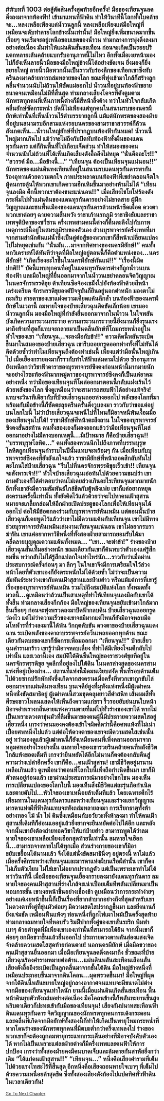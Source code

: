 ##บทที่ 1003 ต่อสู้ตัดสินครั้งสุดท้ายอีกครั้ง!
มือของเทียนจุนลดดิ่งลงมาจากท้องฟ้า!
เข้ามาแทนที่ฟ้าดิน ทำให้วินาทีนี้โลกทั้งใบคล้ายจะ...หลงเหลือเพียงแค่น้ำวนลูกนี้ หลงเหลือเพียงแค่มือใหญ่ที่เหมือนจะดับทำลายโลกข้างนั้นเท่านั้น!
มือใหญ่ยิ่งเพิ่มขนาดมากขึ้นเรื่อยๆ จนเริ่มจะอยู่เหนือขอบเขตของน้ำวน ท่ามกลางการพุ่งดิ่งลงมาอย่างต่อเนื่อง มันทำให้แผ่นดินสั่นสะเทือน ก่อนจะเกิดเป็นรอยปริแตกหลายเส้นคล้ายแบกรับอานุภาพนี้ไม่ไหว
อีกทั้งเมื่อเงยหน้ามองไปก็ยังเห็นลายนิ้วมือของมือใหญ่ข้างนี้ได้อย่างชัดเจน ยิ่งมองก็ยิ่งขยายใหญ่ ลายนิ้วมือพวกนั้นเป็นราวกับร่องลึกของเทือกเขาซึ่งทับครืนลงมาคล้ายการถล่มทลายของโลก
ขณะที่พุ่งเข้ามาใกล้ก็สร้างลูกคลื่นจำนวนนับไม่ถ้วนให้ซัดแผ่ออกไป น้ำวนที่อยู่บนท้องฟ้าขยายขนาดจนเหมือนไม่มีที่สิ้นสุด ท่ามกลางเสียงโคจรที่ดังตูมตาม นักพรตทุกคนที่เห็นภาพนี้ต่างก็มีสีหน้าอึ้งค้าง ทว่าในหัวใจกลับเกิดคลื่นยักษ์ซัดกระหน่ำ
บัดนี้ไม่เพียงแต่ทุกคนในสนามรบของนครผียักษ์เท่านั้นที่เห็นน้ำวนไร้คำบรรยายลูกนี้ แม้แต่นักพรตของสองฝ่ายที่อยู่บนสนามรบอีกสามแห่งรอบนครของสามราชาสวรรค์ก็ล้วนสังเกตเห็น...น้ำวนใหญ่ยักษ์ที่ปรากฏบนท้องฟ้ากันหมด!
น้ำวนนี้ใหญ่มากเกินไป แม้ว่าจะไม่ถึงกับปิดทับท้องฟ้าทั้งผืนของแดนทุรกันดาร แต่ก็กินพื้นที่ไปเกือบเจ็ดส่วน ทำให้สมองของคนจำนวนนับไม่ถ้วนที่ได้เห็นเกิดเสียงดังอื้ออึงไม่หยุด
“นั่นคืออะไร!!”
“สวรรค์ มือ...มือข้างนี้...”
“เทียนจุน ต้องเป็นเทียนจุนแน่นอน!!” นักพรตของแผ่นดินทงเทียนที่อยู่ในสนามรบแดนทุรกันดารพากันร้องอุทานด้วยความตกใจ ภาพประหลาดบนท้องฟ้าที่เขย่าคลอนจิตใจผู้คนกระตุ้นให้พวกเขาเกิดความฮึกเหิมขึ้นมาอย่างห้ามไม่ได้
“เทียนจุนลงมือ ศึกนี้พวกเราต้องชนะแน่นอน!!” เมื่อเสียงไชโยโห่ร้องดังกระหึ่มไปทั่วแผ่นดินของแดนทุรกันดารอย่างไม่ขาดสาย ผู้ฝึกวิญญาณและชนพื้นเมืองของแดนทุรกันดารล้วนหน้าซีดเผือด
ดวงตาพวกเขาค่อยๆ ฉายความสิ้นหวัง
ราชาเก้านรกภูมิ ราชาชิงชัยและราชาเทพจุติบิดาของซวี่ซาน ครึ่งเทพสามคนนี้ต่างก็ตื่นตะลึงไปกับภาพเหตุการณ์นี้อยู่ในสมรภูมิรบของตัวเอง ส่วนบุรพาจารย์ครึ่งเทพที่มาจากสามสำนักต้นแม่น้ำซึ่งเป็นคู่ต่อสู้ของพวกเขาก็สีหน้าเปลี่ยนแปลงไปไม่หยุดเช่นกัน
“นั่นมัน...มาจากทิศทางของนครผียักษ์!” คนทั้งหกวิเคราะห์ได้ทันทีว่าจุดที่มือใหญ่อยู่ตอนนี้ก็คือตำแหน่งของ...นครผียักษ์!
“เกิดเรื่องอะไรขึ้นในนครผียักษ์กันแน่!!”
“เรื่องนี้ผิดปกติ!!”
บัดนี้แทบทุกคนที่อยู่ในแดนทุรกันดารต่างก็ถูกน้ำวนบนท้องฟ้า และมือใหญ่ที่ยื่นออกมาจากในน้ำวนเขย่าคลอนจิตวิญญาณ
ในนครจักรพรรดิขุย ต้าเทียนซือจ้องเขม็งไปยังท้องฟ้าด้วยสีหน้าเคร่งเครียด จักรพรรดิขุยองค์ปัจจุบันก็ยืนอยู่นอกตำหนัก มองตาไม่กะพริบ สายตาของเขาแฝงความเคียดแค้นลึกล้ำ
บนท้องฟ้าของนครผียักษ์ในเวลานี้ ลมหายใจของป๋ายเสี่ยวฉุนติดขัดเล็กน้อย เขามองน้ำวนลูกนั้น มองมือใหญ่ที่กำลังยื่นออกมาจากในน้ำวน ในใจพลันบังเกิดความกระวนกระวาย
ความกระวนกระวายนี้ยิ่งนานก็ยิ่งรุนแรง มาถึงท้ายที่สุดก็แทบจะกลายมาเป็นคลื่นยักษ์ที่โถมกระหน่ำอยู่ในหัวใจของเขา
“เทียนจุน...จะลงมือกับข้า!!” ความคิดนี้พลันระเบิดขึ้นมาในสมองของป๋ายเสี่ยวฉุน เขารีบถอยกรูดออกห่างทั้งที่ไม่ทันได้คิดด้วยซ้ำว่าทำไมเทียนจุนถึงต้องทำเช่นนี้
เพียงแต่ว่ามือนั้นใหญ่เกินไป เมื่อเยื้องกรายลงมาก็ราวกับทำให้ฟ้าถล่มตามไปด้วย ซ้ำอานุภาพยังเหนือกว่าวิชาฟ้าดาราของบุรพาจารย์ซิงคงก่อนหน้านี้มากมายนัก จะอย่างไรซะท้องฟ้ามากหมู่ดาวของบุรพาจารย์ซิงคงก็เป็นแค่อาคมอย่างหนึ่ง ทว่ามือของเทียนจุนที่โผล่ออกมาตอนนี้กลับแฝงเร้นไว้ด้วยพลังของโลก ซึ่งดูเหมือนว่าจะสามารถสยบฟ้าได้อย่างแท้จริง!
แทบจะวินาทีเดียวกับที่ป๋ายเสี่ยวฉุนถอยห่างออกไป พลังของโลกที่มาพร้อมกับมือข้างนี้ก็ซัดตะลุยครืนครั่นดิ่งวูบลงมา ราวกับว่าขอแค่อยู่บนโลกใบนี้ ไม่ว่าป๋ายเสี่ยวฉุนจะหนีไปที่ไหนก็มิอาจหนีพ้นเงื้อมมือของเทียนจุนไปได้!
ราชาผียักษ์สีหน้าตะลึงลาน ในใจของบุรพาจารย์ซิงคงสั่นสะท้าน คนทั้งสองเองก็มองออกแล้วว่ามือเทียนจุนที่โผล่ออกมาอย่างไม่มีลางบอกเหตุนี้...มีเป้าหมาย ก็คือป๋ายเสี่ยวฉุน!!
“บรรพบุรุษโลหิต...” คนทั้งสองหวนนึกไปถึงภาพที่บรรพบุรุษโลหิตถูกเทียนจุนกำราบในปีนั้นแทบจะพร้อมๆ กัน เมื่อเทียบกับบุรพาจารย์ซิงคงที่ยังลังเลใจแล้ว ราชาผียักษ์ที่หน้าถอดสีกลับหันไปตะโกนใส่ป๋ายเสี่ยวฉุน
“รีบไปที่นครจักรพรรดิขุยเร็วเข้า!! เทียนจุนจะสังหารเจ้า!!”
หัวใจป๋ายเสี่ยวฉุนเอ่อท้นไปด้วยความขมปร่า เขาถามตัวเองก็ได้คำตอบว่าตนไม่เคยล่วงเกินอะไรเทียนจุนมากมายนัก อีกทั้งเขายังมีความสัมพันธ์ใกล้ชิดกับตู้หลิงเฟย เขาก็แค่อยากหยุดสงครามครั้งนี้เท่านั้น ทั้งยังคิดไว้แล้วด้วยว่าจะไปหาคนเฝ้าสุสาน หมายจะเกลี้ยกล่อมให้อีกฝ่ายเปิดประตูของโลกเพื่อให้เทียนจุนได้ออกไป
ต่อให้มีข้อตกลงร่วมกับบุรพาจารย์หันเหมิน แต่ตอนนั้นป๋ายเสี่ยวฉุนก็เคยพูดไว้แล้วว่าเขาไม่มีความแค้นกับเทียนจุน เขาไม่มีทางช่วยบุรพาจารย์หันเหมินเล่นงานเทียนจุนแน่นอน
เขาไม่อยากรบราฆ่าฟัน เขาแค่อยากหาวิธีหนึ่งที่ทั้งสองฝ่ายสามารถยอมรับได้มาคลี่คลายบุญคุณความแค้นทั้งหมด...
“เขา...จะฆ่าข้า!” ร่างของป๋ายเสี่ยวฉุนสั่นเทิ้มอย่างหนัก ขณะเดียวกันเขาก็ค้นพบว่าตัวเองแค่รู้สึกขมขื่น ทว่ากลับไม่ได้รู้สึกแปลกใจเท่าไหร่นัก...ราวกับว่าเมื่อผ่านประสบการณ์ครั้งก่อนๆ มา ลึกๆ ในใจเขาจึงมีการเตรียมใจไว้ล่วงหน้าโดยที่ตัวเขาเองก็ยังตระหนักไม่ได้ด้วยซ้ำ
ไม่ว่าจะเป็นความสัมพันธ์ระหว่างเขากับคนเฝ้าสุสานและป๋ายฮ่าว หรือแม้แต่การที่เขารู้เรื่องของบุรพาจารย์หันเหมิน รวมไปถึงสมบัติแห่งโลก ทั้งหมดทั้งมวลนี้...ดูเหมือนว่าล้วนเป็นสาเหตุที่ทำให้เทียนจุนลงมือกับเขาได้ทั้งสิ้น
ท่ามกลางเสียงกึกก้อง มือใหญ่ของเทียนจุนขยับเข้ามาใกล้มากขึ้นเรื่อยๆ ก่อนจะพุ่งพรวดลงมาปิดฟ้ากลบดิน ป๋ายเสี่ยวฉุนถอยกรูดว่องไว แต่ไม่ว่าความเร็วของเขาจะมีมากแค่ไหนก็ยังมิอาจหลบมือมโหฬารที่ร่วงลงมานี้ได้พ้น
วิกฤตคับขัน ดวงตาของป๋ายเสี่ยวฉุนแดงฉาน ระเบิดพลังของคาถาบรรพจารย์อวิ๋นเหลยออกทุกด้าน ขณะเดียวกันตบะของเขาก็ซัดกระเพื่อมออกมา
“เทียนจุน!!” ป๋ายเสี่ยวฉุนคำรามกร้าว เขารู้ว่ามิอาจหลบเลี่ยง ที่ทำได้มีเพียงโจมตีกลับไปเท่านั้น
และเวลานี้เอง สมบัติใต้ดินชิ้นใหญ่ของราชวงศ์ขุยที่อยู่ในนครจักรพรรดิขุย จุดลึกที่อยู่ลงไปใต้ดิน ในนครล่างสุดของนครสามแห่งที่อยู่เบื้องล่าง...
สถานที่แห่งนี้มืดมนเงียบสงัด พื้นที่รอบด้านเต็มไปด้วยซากปรักหักพังซึ่งเกิดจากสงครามเมื่อครั้งที่พวกเขาถูกขับไล่ออกมาจากแผ่นดินทงเทียน บนเจดีย์สูงที่ผุพังแห่งหนึ่งมีผู้เฒ่าคนหนึ่งนั่งขัดสมาธิอยู่
ผู้เฒ่าคนนี้สวมชุดคลุมยาวสีดำสนิท เส้นผมสีทั้งศีรษะขาวโพลนแสดงให้เห็นถึงความแก่ชรา ริ้วรอยยับย่นบนใบหน้ามิอาจอำพรางกลิ่นอายแห่งความตายที่แผ่ไปทั่วร่างของเขาได้ หากไม่เป็นเพราะดวงตาขุ่นมัวที่ลืมขึ้นมาของคนผู้นี้มีประกายความสดใสอยู่เสี้ยวหนึ่ง เกรงว่าคนมองคงต้องเข้าใจผิดคิดว่านี้คือศพแห้งที่ไม่เน่าเปื่อยศพหนึ่งไปแล้ว
แต่ต่อให้ดวงตาของเขาจะมีความสดใสเช่นนั้นอยู่ ทว่ามองดูแล้วผู้เฒ่าคนนี้ก็ยังเหมือนคนที่เพิ่งคลานออกมาจากหลุมศพอย่างไรอย่างนั้น ลมหายใจของเขารวยรินคล้ายคนที่พลังชีวิตใกล้แห้งขอดเต็มที เกรงว่ายืนหยัดได้อีกไม่นานก็คงต้องกลับคืนสู่ความว่างเปล่าอีกครั้ง
เขาก็คือ...คนเฝ้าสุสาน!
เขามีชีวิตอยู่มานานเหลือเกินแล้ว ดูเหมือนว่าตอนที่โลกใบนี้เพิ่งถือกำเนิดขึ้นมา เขาก็มีตัวตนอยู่ก่อนแล้ว เขาผ่านประสบการณ์มาอย่างโชกโชน มองเห็นการเปลี่ยนแปลงของโลกใบนี้ มองเห็นสิ่งมีชีวิตแต่ละรุ่นถือกำเนิดและตายดับไป...หัวใจของเขาเหนื่อยล้าเต็มทีแล้ว
โดยเฉพาะศึกไร้เทียมทานในแดนทุรกันดารและหว่างเทียนจุนและร่างแยกวิญญาณมารดาแห่งผีที่ฟ้าดินแทบจะพังถล่มทลายลงมา การเรียกธาตุทั้งห้าอย่างทอง ไม้ น้ำ ไฟ ดินซึ่งเหมือนกับอวัยวะทั้งห้าลงมา ทำให้คนเฝ้าสุสานที่เดิมทีก็อ่อนแออยู่แล้วยิ่งยากจะยืนหยัดต่อไปได้อีก
และหลังจากนั้นเขายังต้องถ่ายทอดวิชาให้แก่ป๋ายฮ่าว สามารถพูดได้ว่าลมหายใจของเขาเหลือเพียงเฮือกสุดท้ายนี้เท่านั้น ลมหายใจเฮือกนี้...สามารถจางหายไปได้ทุกเมื่อ ส่วนร่างกายของเขาก็มิอาขยับเขยื้อนได้นานแล้ว จึงได้แต่นั่งขัดสมาธินิ่งๆ อยู่ตรงนี้
หาไม่แล้วเมื่อครั้งศึกระหว่างเทียนจุนและมารดาแห่งผีบนเรือผีลำนั้น เขาก็คงไม่เก็บตัวเงียบ ไม่ใช่เขาไม่อยากปรากฏตัว แต่เป็นเพราะเขาทำไม่ได้
ทว่าวินาทีนี้ เมื่อมือของเทียนจุนเยื้องกรายลงมายังแดนทุรกันดาร ลมหายใจของคนเฝ้าสุสานที่ร่างใกล้จะเน่าเปื่อยเต็มทีพลันเปลี่ยนมาเป็นหอบกระชั้น เขาเงยหน้าขึ้นอย่างเชื่องช้า ดูเหมือนว่าการกระทำง่ายๆ อย่างแค่เงยหน้าขึ้นนี้ก็เป็นเรื่องที่ยากลำบากอย่างถึงที่สุดสำหรับเขา ในดวงตาทั้งคู่ที่ขุ่นมัวค่อยๆ มีความสดใสปรากฏขึ้นมา และยิ่งนานก็ยิ่งแจ่มชัด
เหมือนฟืนแห้งๆ ท่อนหนึ่งที่ถูกไฟเผาไหม้เป็นครั้งสุดท้าย ท่ามกลางลมหายใจที่หอบรัว ริมฝีปากทั้งคู่ของเขาสั่นระริก พึมพำเบาๆ ด้วยคำพูดที่มีเพียงเขาเองเท่านั้นที่สามารถได้ยิน
จากนั้นเขาก็ค่อยๆ ยกมือขวาขึ้นแล้วยื่นออกไป ประกายดวงตาพลันส่องแสงเจิดจ้าคล้ายความสดใสสุดท้ายก่อนตาย!
นอกนครผียักษ์ เมื่อมือขวาของคนเฝ้าสุสานยื่นออกมา เมื่อมือเทียนจุนลดดิ่งลงมาถึง ชั่วขณะที่ป๋ายเสี่ยวฉุนร้องคำรามหมายต่อต้าน...แผ่นดินพลันสะเทือนเลือนลั่น เสียงดังอื้ออึงระเบิดเป็นลูกคลื่นมาจากชั้นใต้ดิน มือใหญ่ข้างหนึ่งที่เหมือนประกอบขึ้นมาจากดินโคลน...ผุดพรวดขึ้นมา!
มือใหญ่ที่ผุดจากใต้ดินนี้พลันขยายใหญ่อยู่กลางอากาศจนแทบจะมีขนาดไม่ต่างจากมือของเทียนจุนเท่าใดนัก ยามนี้เมื่อแผ่นดินเกิดสั่นสะเทือน พื้นหน้าดินยุบตัวพังถล่มอย่างต่อเนื่อง มือโคลนข้างนี้ก็พลันทะยานขึ้นสูง พริบตาเดียวก็ปะทะเข้ากับมือของเทียนจุน!
เสียงกัมปนาทสะเทือนฟ้าดินแดนทุรกันดาร จิตวิญญาณของนักพรตทุกคนกระเด้งกระดอน และคลื่นที่เกิดจากมือยักษ์ทั้งสองนี้ก็ทำให้เกิดเป็นพายุโหมกระหน่ำที่หากโดนร่างของนักพรตทุกคนที่มีตบะต่ำกว่าครึ่งเทพลงไป ร่างของพวกเขาก็จะต้องถูกลมพายุกระแทกกระเด็นอย่างที่มิอาจบังคับตัวเองได้ หากไม่เป็นเพราะแต่ละฝ่ายต่างก็มีครึ่งเทพและคนฟ้าให้การปกป้อง เกรงว่าทั้งสองฝ่ายคงมีคนบาดเจ็บและล้มตายกันสาหัสยิ่งกว่าเดิม
“ไอ้แก่คนเฝ้าสุสาน!!”
“เทียนจุน...”
หนึ่งคือเสียงคำรามที่เต็มไปด้วยแรงโทสะไร้ที่สิ้นสุด อีกหนึ่งคือเสียงถอนหายใจเบาๆ ที่เต็มไปด้วยความเหนื่อยล้าสุดขีด ซึ่งทั้งสองเสียงดังก้องไปแปดทิศทั่วฟ้าดินในเวลาเดียวกัน!
------






[Go To Next Chapter]( ./150.md)